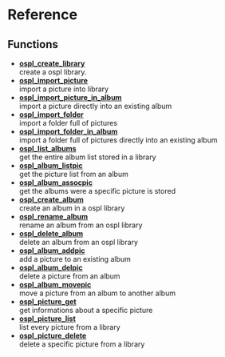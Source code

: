 # Reference
## Functions
- **[ospl_create_library](reference/ospl_create_library)**  
	create a ospl library.
- **[ospl_import_picture]()**  
	import a picture into library
- **[ospl_import_picture_in_album]()**  
	import a picture directly into an existing album
- **[ospl_import_folder]()**  
	import a folder full of pictures
- **[ospl_import_folder_in_album]()**  
	import a folder full of pictures directly into an existing album
- **[ospl_list_albums]()**  
	get the entire album list stored in a library
- **[ospl_album_listpic]()**  
	get the picture list from an album
- **[ospl_album_assocpic]()**  
	get the albums were a specific picture is stored
- **[ospl_create_album]()**  
	create an album in a ospl library
- **[ospl_rename_album]()**  
	rename an album from an ospl library
- **[ospl_delete_album]()**  
	delete an album from an ospl library
- **[ospl_album_addpic]()**  
	add a picture to an existing album
- **[ospl_album_delpic]()**  
	delete a picture from an album
- **[ospl_album_movepic]()**  
	move a picture from an album to another album
- **[ospl_picture_get]()**  
	get informations about a specific picture
- **[ospl_picture_list]()**  
	list every picture from a library
- **[ospl_picture_delete]()**  
	delete a specific picture from a library